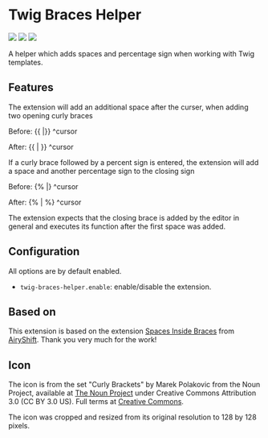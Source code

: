 # Twig Braces Helper

[![](https://vsmarketplacebadge.apphb.com/version/zepich.twig-braces-helper.svg)](https://marketplace.visualstudio.com/items?itemName=zepich.twig-braces-helper)
[![](https://vsmarketplacebadge.apphb.com/installs-short/zepich.twig-braces-helper.svg)](https://marketplace.visualstudio.com/items?itemName=zepich.twig-braces-helper)
[![](https://vsmarketplacebadge.apphb.com/rating-short/zepich.twig-braces-helper.svg)](https://marketplace.visualstudio.com/items?itemName=zepich.twig-braces-helper)

A helper which adds spaces and percentage sign when working with Twig templates.

## Features

The extension will add an additional space after the curser, when adding two opening curly braces

Before:
    {{ |}}
       ^cursor

After:
    {{ | }}
       ^cursor

If a curly brace followed by a percent sign is entered, the extension will add a space and another percentage sign to the closing sign

Before:
    {% |}
       ^cursor

After:
    {% | %}
       ^cursor

The extension expects that the closing brace is added by the editor in general and executes its function after the first space was added.

## Configuration

All options are by default enabled.

- `twig-braces-helper.enable`: enable/disable the extension.

## Based on

This extension is based on the extension [Spaces Inside Braces](https://marketplace.visualstudio.com/items?itemName=AiryShift.spaces-inside-braces) from [AiryShift](https://github.com/AiryShift). Thank you very much for the work!

## Icon

The icon is from the set "Curly Brackets" by Marek Polakovic from the Noun Project, available at [The Noun Project](https://thenounproject.com/term/curly-brackets/108564/) under Creative Commons Attribution 3.0 (CC BY 3.0 US).
Full terms at [Creative Commons](https://creativecommons.org/licenses/by/3.0/us/).

The icon was cropped and resized from its original resolution to 128 by 128 pixels.
